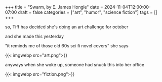 +++
title = "Swarm, by E. James Hongle"
date = 2024-11-04T12:00:00-07:00
draft = false
categories = ["art", "humor", "science fiction"]
tags = []
+++

so, Tiff has decided she's doing an art challenge for october

and she made this yesterday

"it reminds me of those old 60s sci fi novel covers" she says

{{< imgwebp src="art.png">}}

anyways when she woke up, someone had snuck this into her office

{{< imgwebp src="fiction.png">}}